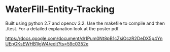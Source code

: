# WaterFill-Entity-Tracking
Built using python 2.7 and opencv 3.2. Use the makefile to compile and then ./test.
For a detailed explanation look at the poster pdf.

https://docs.google.com/document/d/1Pum0Nt8pB1cZsiOczR2DeDX5p4YnUEpGKsEWHB1lgW4/edit?ts=59c0352e
